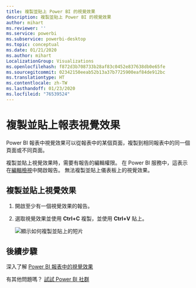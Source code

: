```yaml
---
title: 複製並貼上 Power BI 的視覺效果
description: 複製並貼上 Power BI 的視覺效果
author: mihart
ms.reviewer: ''
ms.service: powerbi
ms.subservice: powerbi-desktop
ms.topic: conceptual
ms.date: 01/21/2020
ms.author: mihart
LocalizationGroup: Visualizations
ms.openlocfilehash: f872d3b708733b28af83c0452e837638db0e65fe
ms.sourcegitcommit: 02342150eeab52b13a37b7725900eaf84de912bc
ms.translationtype: HT
ms.contentlocale: zh-TW
ms.lasthandoff: 01/23/2020
ms.locfileid: "76539524"
---
```

# <a name="copy-and-paste-a-report-visualization"></a>複製並貼上報表視覺效果
Power BI 報表中視覺效果可以從報表中的某個頁面，複製到相同報表中的同一個頁面或不同頁面。 

複製並貼上視覺效果時，需要有報告的編輯權限。 在 Power BI 服務中，這表示在[編輯檢視](../consumer/end-user-reading-view.md)中開啟報告。 無法複製並貼上儀表板上的視覺效果。

## <a name="copy-and-paste-a-visual"></a>複製並貼上視覺效果

1. 開啟至少有一個視覺效果的報告。  

2. 選取視覺效果並使用 **Ctrl+C** 複製，並使用 **Ctrl+V** 貼上。      

   ![顯示如何複製並貼上的短片](media/power-bi-visualization-copy-paste/copypasteviznew.gif)

## <a name="next-steps"></a>後續步驟
深入了解 [Power BI 報表中的視覺效果](power-bi-report-visualizations.md)

有其他問題嗎？ [試試 Power BI 社群](https://community.powerbi.com/)

